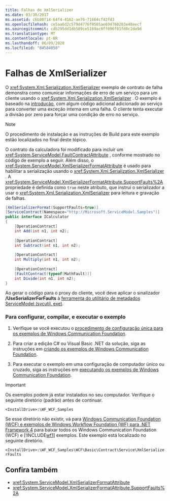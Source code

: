 ```yaml
---
title: Falhas de XmlSerializer
ms.date: 03/30/2017
ms.assetid: c6b80f14-64f4-4162-ae76-71664cf42fd3
ms.openlocfilehash: ce5aa6d2c579d4776f9505ae694768203e48eecf
ms.sourcegitcommit: cdb295dd1db589ce5169ac9ff096f01fd0c2da9d
ms.translationtype: MT
ms.contentlocale: pt-BR
ms.lasthandoff: 06/09/2020
ms.locfileid: "84584058"
---
```

# <a name="xmlserializer-faults"></a>Falhas de XmlSerializer
O <xref:System.Xml.Serialization.XmlSerializer> exemplo de contrato de falha demonstra como comunicar informações de erro de um serviço para um cliente usando o <xref:System.Xml.Serialization.XmlSerializer> . O exemplo é baseado na [introdução](getting-started-sample.md), com algum código adicional adicionado ao serviço para converter uma exceção interna em uma falha. O cliente tenta executar a divisão por zero para forçar uma condição de erro no serviço.  
  
> [!NOTE]
> O procedimento de instalação e as instruções de Build para este exemplo estão localizados no final deste tópico.  
  
 O contrato da calculadora foi modificado para incluir um <xref:System.ServiceModel.FaultContractAttribute> , conforme mostrado no código de exemplo a seguir. Além disso, o <xref:System.ServiceModel.XmlSerializerFormatAttribute> é usado para habilitar a serialização usando o <xref:System.Xml.Serialization.XmlSerializer> . A <xref:System.ServiceModel.XmlSerializerFormatAttribute.SupportFaults%2A> propriedade é definida como `true` neste atributo, que instrui o serializador a usar o <xref:System.Xml.Serialization.XmlSerializer> para leitura e gravação de falhas.  
  
```csharp
[XmlSerializerFormat(SupportFaults=true)]  
[ServiceContract(Namespace="http://Microsoft.ServiceModel.Samples")]  
public interface ICalculator  
{  
    [OperationContract]  
    int Add(int n1, int n2);  
  
    [OperationContract]  
    int Subtract(int n1, int n2);  
  
    [OperationContract]  
    int Multiply(int n1, int n2);  
  
    [OperationContract]  
    [FaultContract(typeof(MathFault))]  
    int Divide(int n1, int n2);  
}  
```  
  
 Ao gerar o código para o proxy do cliente, você deve aplicar o sinalizador **/UseSerializerForFaults** à [ferramenta do utilitário de metadados ServiceModel (svcutil. exe)](../servicemodel-metadata-utility-tool-svcutil-exe.md).  
  
### <a name="to-set-up-build-and-run-the-sample"></a>Para configurar, compilar, e executar o exemplo  
  
1. Verifique se você executou o [procedimento de configuração única para os exemplos de Windows Communication Foundation](one-time-setup-procedure-for-the-wcf-samples.md).  
  
2. Para criar a edição C# ou Visual Basic .NET da solução, siga as instruções em [criando os exemplos de Windows Communication Foundation](building-the-samples.md).  
  
3. Para executar o exemplo em uma configuração de computador único ou cruzado, siga as instruções em [executando os exemplos de Windows Communication Foundation](running-the-samples.md).  
  
> [!IMPORTANT]
> Os exemplos podem já estar instalados no seu computador. Verifique o seguinte diretório (padrão) antes de continuar.  
>
> `<InstallDrive>:\WF_WCF_Samples`  
>
> Se esse diretório não existir, vá para [Windows Communication Foundation (WCF) e exemplos de Windows Workflow Foundation (WF) para .NET Framework 4](https://www.microsoft.com/download/details.aspx?id=21459) para baixar todos os Windows Communication Foundation (WCF) e [!INCLUDE[wf1](../../../../includes/wf1-md.md)] exemplos. Este exemplo está localizado no seguinte diretório.  
>
> `<InstallDrive>:\WF_WCF_Samples\WCF\Basic\Contract\Service\XmlSerializerFaults`  
  
## <a name="see-also"></a>Confira também

- <xref:System.ServiceModel.XmlSerializerFormatAttribute>
- <xref:System.ServiceModel.XmlSerializerFormatAttribute.SupportFaults%2A>
